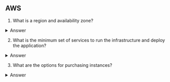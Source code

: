 ## AWS

1. What is a region and availability zone?

<details>
  <summary>Answer</summary>

A region is a physical location where data centers are located. There are currently 14 regions available, each of which is completely isolated from the others and is a geographically united group of data centers. Each region has its own specifics both in terms of available services and prices.

A group of interconnected data centers is called an "availability zone." Each region consists of at least two availability zones, each of which is a separate data center with independent power sources and Internet cables.

About the addresses that your services receive. As a rule, they are all built according to the following scheme: <your name>.<unique identifier>.<region>.<service>.amazonaws.com. For example, a test RDS URL would be geopuzzle.cd1hw1nj0qdz.eu-west-1.rds.amazonaws.com. The full list of suffixes can be found at https://docs.aws.amazon.com/general/latest/gr/rande.html#ec2_region.

</details>

2. What is the minimum set of services to run the infrastructure and deploy the application?

<details>
  <summary>Answer</summary>

These must be EC2 (virtual servers), S3 (object storage service), ELB/ALB (traffic balancing services), VPC (service for isolating your cloud in a separate virtual network), IAM (access control, users and rights), EBS (block storage), RDS (relational database service), Route 53 (DNS), Cloud Front (CDN).

</details>

3. What are the options for purchasing instances?

<details>
  <summary>Answer</summary>

1. On demand instances - usage-based pricing, the most popular.
2. Spot instances - unused resources in AWS, discounts up to 90%, can be suddenly turned off or taken away.
3. Reserved instances - cheap EC2 reserved instances.
4. Sheduled instances - allows you to reserve resources for a specific time.
5. Dedicated instances - instances with hardware-level isolation.

</details>


